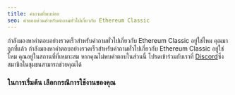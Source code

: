 ```yaml
---
title: คำถามที่พบบ่อย
seo: คำตอบด่วนสำหรับคำถามทั่วไปเกี่ยวกับ Ethereum Classic
---
```


กำลังมองหาคำตอบอย่างรวดเร็วสำหรับคำถามทั่วไปเกี่ยวกับ Ethereum Classic อยู่ใช่ไหม คุณมาถูกที่แล้ว กำลังมองหาคำตอบอย่างรวดเร็วสำหรับคำถามทั่วไปเกี่ยวกับ Ethereum Classic อยู่ใช่ไหม คุณอยู่ในสถานที่ที่เหมาะสม หากคุณไม่พบคำตอบในส่วนนี้ โปรดเข้าร่วมกับเราที่ [Discord](https://ethereumclassic.org/discord)ซึ่งสมาชิกในชุมชนสามารถช่วยคุณได้

### ในการเริ่มต้น เลือกกรณีการใช้งานของคุณ
